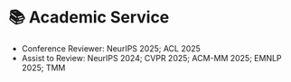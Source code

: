 # 📚 Academic Service

- Conference Reviewer: NeurIPS 2025; ACL 2025
- Assist to Review: NeurIPS 2024; CVPR 2025; ACM-MM 2025; EMNLP 2025; TMM
